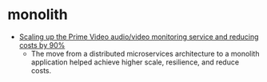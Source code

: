# monolith

* [Scaling up the Prime Video audio/video monitoring service and reducing costs by 90%](https://www.primevideotech.com/video-streaming/scaling-up-the-prime-video-audio-video-monitoring-service-and-reducing-costs-by-90)
    * The move from a distributed microservices architecture to a monolith application helped achieve higher scale, resilience, and reduce costs.